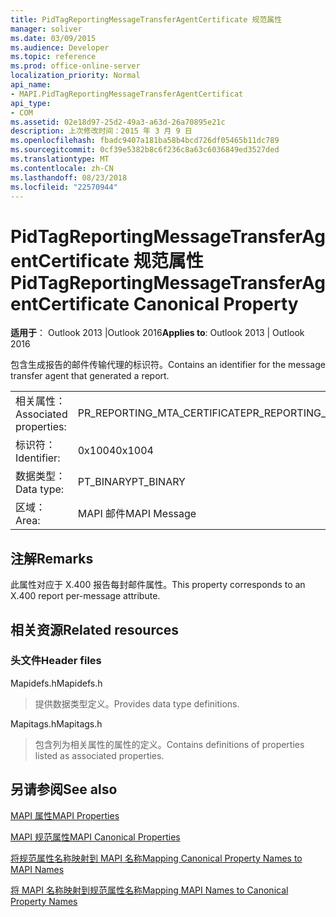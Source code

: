 ```yaml
---
title: PidTagReportingMessageTransferAgentCertificate 规范属性
manager: soliver
ms.date: 03/09/2015
ms.audience: Developer
ms.topic: reference
ms.prod: office-online-server
localization_priority: Normal
api_name:
- MAPI.PidTagReportingMessageTransferAgentCertificat
api_type:
- COM
ms.assetid: 02e18d97-25d2-49a3-a63d-26a70895e21c
description: 上次修改时间：2015 年 3 月 9 日
ms.openlocfilehash: fbadc9407a181ba58b4bcd726df05465b11dc789
ms.sourcegitcommit: 0cf39e5382b8c6f236c8a63c6036849ed3527ded
ms.translationtype: MT
ms.contentlocale: zh-CN
ms.lasthandoff: 08/23/2018
ms.locfileid: "22570944"
---
```

# <a name="pidtagreportingmessagetransferagentcertificate-canonical-property"></a><span data-ttu-id="670f7-103">PidTagReportingMessageTransferAgentCertificate 规范属性</span><span class="sxs-lookup"><span data-stu-id="670f7-103">PidTagReportingMessageTransferAgentCertificate Canonical Property</span></span>

  
  
<span data-ttu-id="670f7-104">**适用于**： Outlook 2013 |Outlook 2016</span><span class="sxs-lookup"><span data-stu-id="670f7-104">**Applies to**: Outlook 2013 | Outlook 2016</span></span> 
  
<span data-ttu-id="670f7-105">包含生成报告的邮件传输代理的标识符。</span><span class="sxs-lookup"><span data-stu-id="670f7-105">Contains an identifier for the message transfer agent that generated a report.</span></span>
  
|||
|:-----|:-----|
|<span data-ttu-id="670f7-106">相关属性：</span><span class="sxs-lookup"><span data-stu-id="670f7-106">Associated properties:</span></span>  <br/> |<span data-ttu-id="670f7-107">PR_REPORTING_MTA_CERTIFICATE</span><span class="sxs-lookup"><span data-stu-id="670f7-107">PR_REPORTING_MTA_CERTIFICATE</span></span>  <br/> |
|<span data-ttu-id="670f7-108">标识符：</span><span class="sxs-lookup"><span data-stu-id="670f7-108">Identifier:</span></span>  <br/> |<span data-ttu-id="670f7-109">0x1004</span><span class="sxs-lookup"><span data-stu-id="670f7-109">0x1004</span></span>  <br/> |
|<span data-ttu-id="670f7-110">数据类型：</span><span class="sxs-lookup"><span data-stu-id="670f7-110">Data type:</span></span>  <br/> |<span data-ttu-id="670f7-111">PT_BINARY</span><span class="sxs-lookup"><span data-stu-id="670f7-111">PT_BINARY</span></span>  <br/> |
|<span data-ttu-id="670f7-112">区域：</span><span class="sxs-lookup"><span data-stu-id="670f7-112">Area:</span></span>  <br/> |<span data-ttu-id="670f7-113">MAPI 邮件</span><span class="sxs-lookup"><span data-stu-id="670f7-113">MAPI Message</span></span>  <br/> |
   
## <a name="remarks"></a><span data-ttu-id="670f7-114">注解</span><span class="sxs-lookup"><span data-stu-id="670f7-114">Remarks</span></span>

<span data-ttu-id="670f7-115">此属性对应于 X.400 报告每封邮件属性。</span><span class="sxs-lookup"><span data-stu-id="670f7-115">This property corresponds to an X.400 report per-message attribute.</span></span>
  
## <a name="related-resources"></a><span data-ttu-id="670f7-116">相关资源</span><span class="sxs-lookup"><span data-stu-id="670f7-116">Related resources</span></span>

### <a name="header-files"></a><span data-ttu-id="670f7-117">头文件</span><span class="sxs-lookup"><span data-stu-id="670f7-117">Header files</span></span>

<span data-ttu-id="670f7-118">Mapidefs.h</span><span class="sxs-lookup"><span data-stu-id="670f7-118">Mapidefs.h</span></span>
  
> <span data-ttu-id="670f7-119">提供数据类型定义。</span><span class="sxs-lookup"><span data-stu-id="670f7-119">Provides data type definitions.</span></span>
    
<span data-ttu-id="670f7-120">Mapitags.h</span><span class="sxs-lookup"><span data-stu-id="670f7-120">Mapitags.h</span></span>
  
> <span data-ttu-id="670f7-121">包含列为相关属性的属性的定义。</span><span class="sxs-lookup"><span data-stu-id="670f7-121">Contains definitions of properties listed as associated properties.</span></span>
    
## <a name="see-also"></a><span data-ttu-id="670f7-122">另请参阅</span><span class="sxs-lookup"><span data-stu-id="670f7-122">See also</span></span>



[<span data-ttu-id="670f7-123">MAPI 属性</span><span class="sxs-lookup"><span data-stu-id="670f7-123">MAPI Properties</span></span>](mapi-properties.md)
  
[<span data-ttu-id="670f7-124">MAPI 规范属性</span><span class="sxs-lookup"><span data-stu-id="670f7-124">MAPI Canonical Properties</span></span>](mapi-canonical-properties.md)
  
[<span data-ttu-id="670f7-125">将规范属性名称映射到 MAPI 名称</span><span class="sxs-lookup"><span data-stu-id="670f7-125">Mapping Canonical Property Names to MAPI Names</span></span>](mapping-canonical-property-names-to-mapi-names.md)
  
[<span data-ttu-id="670f7-126">将 MAPI 名称映射到规范属性名称</span><span class="sxs-lookup"><span data-stu-id="670f7-126">Mapping MAPI Names to Canonical Property Names</span></span>](mapping-mapi-names-to-canonical-property-names.md)

